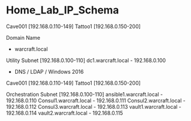 # Home_Lab_IP_Schema

Cave001 [192.168.0.110-149]
Tattoo1 [192.168.0.150-200]

Domain Name
- warcraft.local

Utility Subnet [192.168.0.100-110]
dc1.warcraft.local - 192.168.0.100
- DNS / LDAP / Windows 2016


Cave001 [192.168.0.110-149]
Tattoo1 [192.168.0.150-200]

Orchestration Subnet [192.168.0.100-110]
ansible1.warcraft.local - 192.168.0.110
Consul1.warcraft.local  - 192.168.0.111
Consul2.warcraft.local  - 192.168.0.112
Consul3.warcraft.local  - 192.168.0.113
vault1.warcraft.local   - 192.168.0.114
vault2.warcraft.local   - 192.168.0.115

